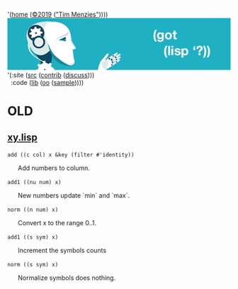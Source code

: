 <a name=top></a>
'([home](https://github.com/timm/lisp/blob/master/README.md#top) 
([&copy;2019](https://github.com/timm/lisp/blob/master/LICENSE.md) 
(["Tim Menzies"](http://menzies.us)))))
<img width=1 height=25 src="https://github.com/timm/lisp/blob/master/etc/img/FFFFFF.png">
<a href="https://github.com/timm/lisp/blob/master/README.md#top">
<img src="https://raw.githubusercontent.com/timm/lisp/master/etc/img/gotlisp.png" ></a><br>
'(:site ([src](http://github.com/timm/lisp) 
([contrib](https://github.com/timm/lisp/blob/master/CONTRIBUTING.md)
([discuss](https://github.com/timm/lisp/issues))))      
&nbsp;&nbsp;:code ([lib](https://github.com/timm/lisp/tree/master/src/lib/README.md#top)
([oo](https://github.com/timm/lisp/tree/master/src/oo/README.md#top)
([sample](https://github.com/timm/lisp/tree/master/src/sample/README.md#top)))))

# OLD




## [xy.lisp](xy.lisp)


`add ((c col) x &key (filter #'identity))`

<ul>   Add numbers to column.
</ul>

`add1 ((nu num) x)`

<ul>   New numbers update `min` and `max`.
</ul>

`norm ((n num) x)`

<ul>   Convert x to the range 0..1.
</ul>

`add1 ((s sym) x)`

<ul>   Increment the symbols counts
</ul>

`norm ((s sym) x)`

<ul>   Normalize symbols does nothing.
</ul>
